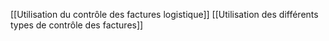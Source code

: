 [[Utilisation du contrôle des factures logistique]]
[[Utilisation des différents types de contrôle des factures]]